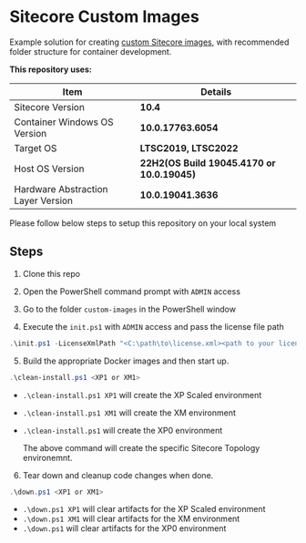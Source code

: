 # Sitecore Custom Images

Example solution for creating [custom Sitecore images](https://doc.sitecore.com/xp/en/developers/103/developer-tools/create-custom-sitecore-images.html), with recommended folder structure for container development.

**This repository uses:**

| Item  | Details |
| ------------- | ------------- |
| Sitecore Version  | **10.4**  |
| Container Windows OS Version  | **10.0.17763.6054**  | 
| Target OS  | **LTSC2019, LTSC2022**  |
| Host OS Version  | **22H2(OS Build 19045.4170 or 10.0.19045)**  |
| Hardware Abstraction Layer Version  | **10.0.19041.3636**  |



Please follow below steps to setup this repository on your local system

## Steps

1. Clone this repo

2. Open the PowerShell command prompt with `ADMIN` access

3. Go to the folder `custom-images` in the PowerShell window

4. Execute the `init.ps1` with `ADMIN` access and pass the license file path

```powershell
.\init.ps1 -LicenseXmlPath "<C:\path\to\license.xml><path to your license.xml file>"
```


5. Build the appropriate Docker images and then start up.

```powershell
.\clean-install.ps1 <XP1 or XM1>
```
 - `.\clean-install.ps1 XP1` will create the XP Scaled environment
- `.\clean-install.ps1 XM1` will create the XM environment
- `.\clean-install.ps1` will create the XP0 environment

    The above command will create the specific Sitecore Topology environemnt.

6. Tear down and cleanup code changes when done.
```powershell
.\down.ps1 <XP1 or XM1>
```
 - `.\down.ps1 XP1` will clear artifacts for the XP Scaled environment
- `.\down.ps1 XM1` will clear artifacts for the XM environment
- `.\down.ps1` will clear artifacts for the XP0 environment





